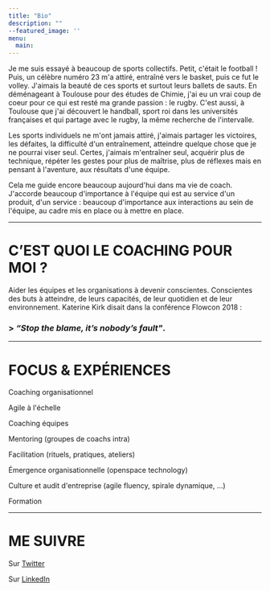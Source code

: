 ```yaml
---
title: "Bio"
description: ""
--featured_image: ''
menu:
  main:
---
```


Je me suis essayé à beaucoup de sports collectifs. Petit, c'était le football ! Puis, un célèbre numéro 23 m'a attiré, entraîné vers  le basket, puis ce fut le volley. J'aimais la beauté de ces sports et surtout leurs ballets de sauts. En déménageant à Toulouse pour des études de Chimie, j'ai eu un vrai coup de coeur pour ce qui est resté ma grande passion : le rugby. C'est aussi, à Toulouse que j'ai découvert le handball, sport roi dans les universités françaises et qui partage avec le rugby, la même recherche de l'intervalle.

Les sports individuels ne m'ont jamais attiré, j'aimais partager les victoires, les défaites, la difficulté d'un entraînement, atteindre quelque chose que je ne pourrai viser seul. Certes, j'aimais m'entraîner seul, acquérir plus de technique, répéter les gestes pour plus de maîtrise, plus de réflexes mais en pensant à l'aventure, aux résultats d'une équipe.

Cela me guide encore beaucoup aujourd'hui dans ma vie de coach. J'accorde beaucoup d'importance à l'équipe qui est au service d'un produit, d'un service : beaucoup d'importance aux interactions au sein de l'équipe, au cadre mis en place ou à mettre en place.


---


# C’EST QUOI LE COACHING POUR MOI ?
Aider les équipes et les organisations à devenir conscientes. Conscientes des buts à atteindre, de leurs capacités, de leur quotidien et de leur environnement. Katerine Kirk disait dans la conférence Flowcon 2018 : 

### > *“Stop the blame, it’s nobody’s fault"*.

---

# FOCUS & EXPÉRIENCES
Coaching organisationnel

Agile à l'échelle

Coaching équipes 

Mentoring (groupes de coachs intra) 

Facilitation (rituels, pratiques, ateliers) 

Émergence organisationnelle (openspace technology) 

Culture et audit d'entreprise (agile fluency, spirale dynamique, ...) 

Formation

---


# ME SUIVRE

Sur [Twitter](https://twitter.com/Nils_Back)

Sur [LinkedIn](https://www.linkedin.com/in/nilslesieur/)

